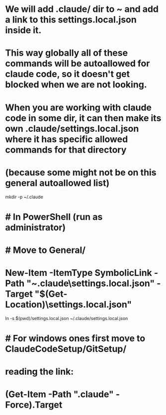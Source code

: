 


# We will add .claude/ dir to ~ and add a link to this settings.local.json inside it.
# This way globally all of these commands will be autoallowed for claude code, so it doesn't get blocked when we are not looking.

# When you are working with claude code in some dir, it can then make its own .claude/settings.local.json where it has specific allowed commands for that directory 
# (because some might not be on this general autoallowed list)


mkdir -p ~/.claude

# # In PowerShell (run as administrator)
# # Move to General/
# New-Item -ItemType SymbolicLink -Path "~\.claude\settings.local.json" -Target "$(Get-Location)\settings.local.json"


ln -s $(pwd)/settings.local.json ~/.claude/settings.local.json







# # For windows ones first move to ClaudeCodeSetup/GitSetup/

<!-- # # In Command Prompt (run as administrator)
# mklink "%USERPROFILE%\.gitconfig" "%CD%\.gitconfig" -->

# reading the link:
# (Get-Item -Path ".claude" -Force).Target
